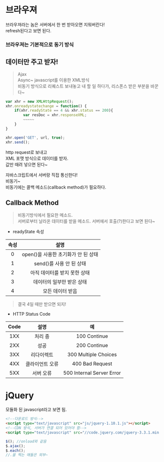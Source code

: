 # 브라우져
브라우져라는 놈은 서버에서 한 번 받아오면 지워버린다!  
refresh된다고 보면 된다.  
### 브라우져는 기본적으로 동기 방식

## 데이터만 주고 받자!
> Ajax  
Async~ javascript를 이용한 XML방식  
비동기 방식으로 리퀘스트 보내놓고 내 할 일 하다가, 리스폰스 받은 부분을 바꾼다~
```javascript
var xhr = new XMLHttpRequest();
xhr.onreadystatechange = function() {
    if(xhr.readyState == 4 && xhr.status == 200){
        var resDoc = xhr.responseXML;
        ~~~~~
    }
}

xhr.open('GET', url, true);
xhr.send();
```
http request로 보내고  
XML 포맷 방식으로 데이터를 받자.  
값만 때려 넣으면 된다~

자바스크립트에서 서버랑 직접 통신한다!  
비동기~  
비동기에는 콜백 메소드(callback method)가 필요하다.

## Callback Method
> 비동기방식에서 필요한 메소드.  
서버로부터 날라온 데이터를 받을 메소드.
서버에서 호출(?)한다고 보면 된다~

- readyState 속성

속성|설명
:-:|:-:
0|open()을 사용한 초기화가 안 된 상태
1|send()를 사용 안 된 상태
2|아직 데이터를 받지 못한 상태
3|데이터의 일부만 받은 상태
4|모든 데이터 받음

> 결국 4일 때만 받으면 되지!

- HTTP Status Code

Code|설명|예
:-:|:-:|:-:
1XX|처리 중|100 Continue
2XX|성공|200 Continue
3XX|리다이렉트|300 Multiple Choices
4XX|클라이언트 오류|400 Bad Request
5XX|서버 오류|500 Internal Server Error

# jQuery
모듈화 된 javascript라고 보면 됨.

```html
<!--다운로드 방식-->
<script type="text/javascript" src="js/jquery-1.10.1.js"></script>
<!--CDN 방식, 서버가 연결 되어 있어야 함-->
<script type="text/javascript" src="//code.jquery.com/jquery-3.3.1.min.js"></script>
```

```javascript
$(); //onload와 같음
$.ajax();
$.each();
//.을 찍는 애들은 외부~
```










